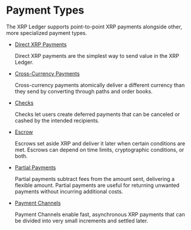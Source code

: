 # Payment Types
  The XRP Ledger supports point-to-point XRP payments alongside other, more specialized payment types.

- [Direct XRP Payments](direct-xrp-payments.md)

  Direct XRP payments are the simplest way to send value in the XRP Ledger.

- [Cross-Currency Payments](cross-currency-payments.md)

  Cross-currency payments atomically deliver a different currency than they send by converting through paths and order books.

- [Checks](checks.md)

  Checks let users create deferred payments that can be canceled or cashed by the intended recipients.

- [Escrow](escrow.md)

  Escrows set aside XRP and deliver it later when certain conditions are met. Escrows can depend on time limits, cryptographic conditions, or both.

- [Partial Payments](partial-payments.md)

  Partial payments subtract fees from the amount sent, delivering a flexible amount. Partial payments are useful for returning unwanted payments without incurring additional costs.

- [Payment Channels](payment-channels.md)

  Payment Channels enable fast, asynchronous XRP payments that can be divided into very small increments and settled later.